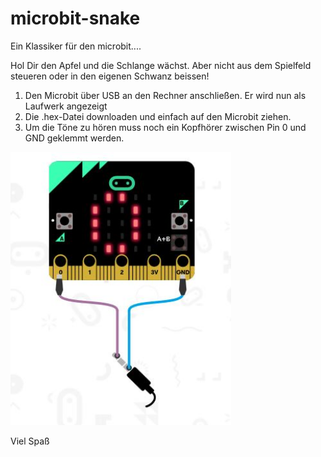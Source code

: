 # microbit-snake

Ein Klassiker für den microbit....


Hol Dir den Apfel und die Schlange wächst. Aber nicht aus dem Spielfeld steueren oder in den eigenen Schwanz beissen!



 

1. Den Microbit über USB an den Rechner anschließen. Er wird nun als Laufwerk angezeigt
2. Die .hex-Datei downloaden und einfach auf den Microbit ziehen. 
3. Um die Töne zu hören muss noch ein Kopfhörer zwischen Pin 0 und GND geklemmt werden. 
<img src="IMG/snake Anschluss Kopfhoerer.JPG" width = "70%" />

Viel Spaß

